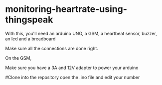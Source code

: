 # monitoring-heartrate-using-thingspeak

With this, you'll need an arduino UNO, a GSM, a heartbeat sensor, buzzer, an lcd and a breadboard

Make sure all the connections are done right. 

On the GSM,

Make sure you have a 3A and 12V adapter to power your arduino

#Clone into the repository
open the .ino file and edit your number
